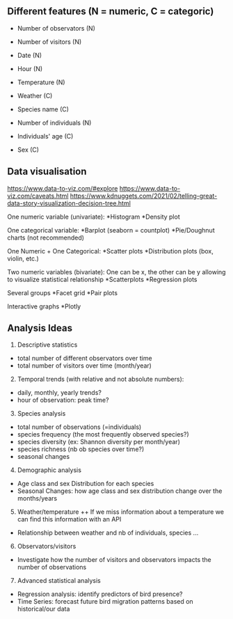 ## Different features (N = numeric, C = categoric)

- Number of observators (N)
- Number of visitors (N)

- Date (N)
- Hour (N)
- Temperature (N)
- Weather (C)

- Species name (C)
- Number of individuals (N)
- Individuals' age (C)
- Sex (C)

## Data visualisation
https://www.data-to-viz.com/#explore
https://www.data-to-viz.com/caveats.html
https://www.kdnuggets.com/2021/02/telling-great-data-story-visualization-decision-tree.html

One numeric variable (univariate):
*Histogram
*Density plot

One categorical variable:
*Barplot (seaborn = countplot)
*Pie/Doughnut charts (not recommended)

One Numeric + One Categorical:
*Scatter plots
*Distribution plots (box, violin, etc.)

Two numeric variables (bivariate):
One can be x, the other can be y allowing to visualize statistical relationship
*Scatterplots
*Regression plots

Several groups
*Facet grid
*Pair plots

Interactive graphs
*Plotly

## Analysis Ideas
1) Descriptive statistics
  - total number of different observators over time
  - total number of visitors over time (month/year)

2) Temporal trends (with relative and not absolute numbers):
- daily, monthly, yearly trends?
- hour of observation: peak time?

3) Species analysis
  - total number of observations (=individuals)
  - species frequency (the most frequently observed species?)
  - species diversity (ex: Shannon diversity per month/year)
  - species richness (nb ob species over time?)
  - seasonal changes

4) Demographic analysis
- Age class and sex Distribution for each species
- Seasonal Changes: how age class and sex distribution change over the months/years

5) Weather/temperature
++ If we miss information about a temperature we can find this information with an API
- Relationship between weather and nb of individuals, species ...

6) Observators/visitors
- Investigate how the number of visitors and observators impacts the number of observations

7) Advanced statistical analysis
- Regression analysis: identify predictors of bird presence?
- Time Series: forecast future bird migration patterns based on historical/our data
